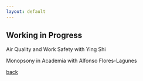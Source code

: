 ```yaml
---
layout: default
---
```


## Working in Progress


Air Quality and Work Safety 
with Ying Shi

Monopsony in Academia 
with Alfonso Flores-Lagunes

[back](./)
